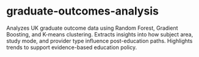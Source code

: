 # graduate-outcomes-analysis
Analyzes UK graduate outcome data using Random Forest, Gradient Boosting, and K-means clustering. Extracts insights into how subject area, study mode, and provider type influence post-education paths. Highlights trends to support evidence-based education policy.
